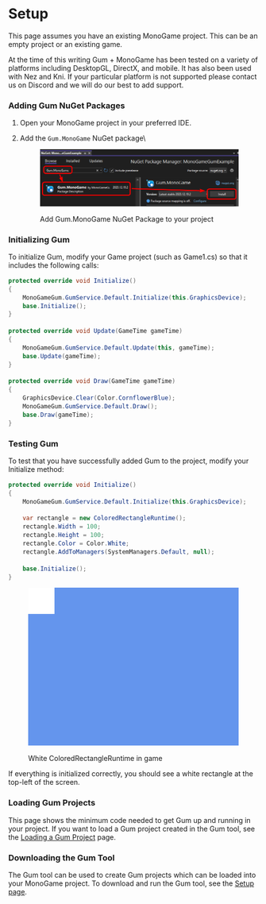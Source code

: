 # Setup

This page assumes you have an existing MonoGame project. This can be an empty project or an existing game.

At the time of this writing Gum + MonoGame has been tested on a variety of platforms including DesktopGL, DirectX, and mobile. It has also been used with Nez and Kni. If your particular platform is not supported please contact us on Discord and we will do our best to add support.

### Adding Gum NuGet Packages

1. Open your MonoGame project in your preferred IDE.
2.  Add the `Gum.MonoGame` NuGet package\


    <figure><img src="../../.gitbook/assets/image (1) (1) (1) (1) (1) (1) (1) (1) (1) (1) (1) (1) (1) (1) (1) (1) (1) (1) (1) (1) (1) (1) (1) (1) (1) (1) (1) (1) (1) (1) (1) (1).png" alt=""><figcaption><p>Add Gum.MonoGame NuGet Package to your project</p></figcaption></figure>

### Initializing Gum

To initialize Gum, modify your Game project (such as Game1.cs) so that it includes the following calls:

```csharp
protected override void Initialize()
{
    MonoGameGum.GumService.Default.Initialize(this.GraphicsDevice);
    base.Initialize();
}

protected override void Update(GameTime gameTime)
{
    MonoGameGum.GumService.Default.Update(this, gameTime);
    base.Update(gameTime);
}

protected override void Draw(GameTime gameTime)
{
    GraphicsDevice.Clear(Color.CornflowerBlue);
    MonoGameGum.GumService.Default.Draw();
    base.Draw(gameTime);
}
```

### Testing Gum

To test that you have successfully added Gum to the project, modify your Initialize method:

```csharp
protected override void Initialize()
{
    MonoGameGum.GumService.Default.Initialize(this.GraphicsDevice);

    var rectangle = new ColoredRectangleRuntime();
    rectangle.Width = 100;
    rectangle.Height = 100;
    rectangle.Color = Color.White;
    rectangle.AddToManagers(SystemManagers.Default, null);

    base.Initialize();
}
```

<figure><img src="../../.gitbook/assets/image (25).png" alt=""><figcaption><p>White ColoredRectangleRuntime in game</p></figcaption></figure>

If everything is initialized correctly, you should see a white rectangle at the top-left of the screen.

### Loading Gum Projects

This page shows the minimum code needed to get Gum up and running in your project. If you want to load a Gum project created in the Gum tool, see the [Loading a Gum Project](../loading-.gumx-gum-project.md) page.

### Downloading the Gum Tool

The Gum tool can be used to create Gum projects which can be loaded into your MonoGame project. To download and run the Gum tool, see the [Setup page](../../setup.md).

